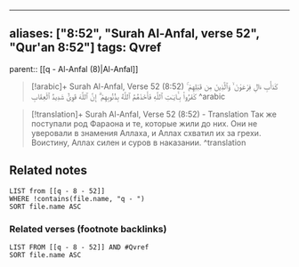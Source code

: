 
---
aliases: ["8:52", "Surah Al-Anfal, verse 52", "Qur'an 8:52"]
tags: Qvref
---

parent:: [[q - Al-Anfal (8)|Al-Anfal]]

> [!arabic]+ Surah Al-Anfal, Verse 52 (8:52)
> <span class="quran-arabic">كَدَأْبِ ءَالِ فِرْعَوْنَ ۙ وَٱلَّذِينَ مِن قَبْلِهِمْ ۚ كَفَرُوا۟ بِـَٔايَـٰتِ ٱللَّهِ فَأَخَذَهُمُ ٱللَّهُ بِذُنُوبِهِمْ ۗ إِنَّ ٱللَّهَ قَوِىٌّ شَدِيدُ ٱلْعِقَابِ</span>
^arabic

> [!translation]+ Surah Al-Anfal, Verse 52 (8:52) - Translation
> Так же поступали род Фараона и те, которые жили до них. Они не уверовали в знамения Аллаха, и Аллах схватил их за грехи. Воистину, Аллах силен и суров в наказании.
^translation



## Related notes
```dataview
LIST from [[q - 8 - 52]]
WHERE !contains(file.name, "q - ")
SORT file.name ASC
```

### Related verses (footnote backlinks)
```dataview
LIST FROM [[q - 8 - 52]] AND #Qvref
SORT file.name ASC
```

